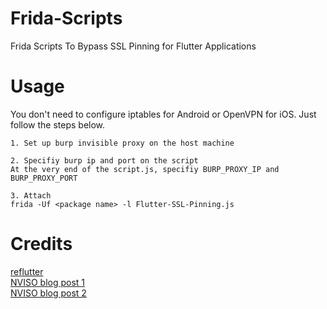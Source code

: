 # Frida-Scripts
Frida Scripts To Bypass SSL Pinning for Flutter Applications

# Usage
You don't need to configure iptables for Android or OpenVPN for iOS. Just follow the steps below.
```
1. Set up burp invisible proxy on the host machine
```
```
2. Specifiy burp ip and port on the script
At the very end of the script.js, specifiy BURP_PROXY_IP and BURP_PROXY_PORT
```
```
3. Attach
frida -Uf <package name> -l Flutter-SSL-Pinning.js
```

# Credits
[reflutter](https://github.com/Impact-I/reFlutter)<br>
[NVISO blog post 1](https://blog.nviso.eu/2020/05/20/intercepting-flutter-traffic-on-android-x64/)<br>
[NVISO blog post 2](https://blog.nviso.eu/2022/08/18/intercept-flutter-traffic-on-ios-and-android-http-https-dio-pinning/)
